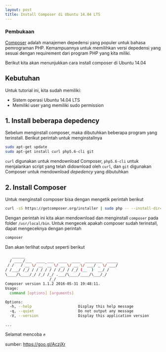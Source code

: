 ```yaml
---
layout: post
title: Install Composer di Ubuntu 14.04 LTS
---
```


### Pembukaan
[Composer](http://getcomposer.org) adalah manajemen depedensi yang populer untuk bahasa pemrograman PHP. Kemampuannya untuk memilihkan versi depedensi yang sesuai dengan requirement dari program PHP yang kita miliki.

Berikut kita akan menunjukkan cara install composer di Ubuntu 14.04

## Kebutuhan
Untuk tutorial ini, kita sudah memiliki:

* Sistem operasi Ubuntu 14.04 LTS
* Memiliki user yang memiliki sudo permission

## 1. Install beberapa depedency
Sebelum menginstall composer, maka dibutuhkan beberapa program yang terinstall. Berikut perintah untuk menginstallnya

```bash
sudo apt-get update
sudo apt-get install curl php5.6-cli git
```

`curl` digunakan untuk mendownload Composer, `php5.6-cli` untuk menjalankan script yang telah didownload oleh `curl`, dan `git` digunakan Composer untuk mendownload _depedency_ yang dibutuhkan

## 2. Install Composer
Untuk menginstall composer bisa dengan mengetik perintah berikut

```bash
curl -sS https://getcomposer.org/installer | sudo php -- --install-dir=/usr/local/bin --filename=composer
```

Dengan perintah ini kita akan mendownload dan menginstall `composer` pada folder `/usr/local/bin`. Untuk mengecek apakah composer sudah terinstall, dapat mengeceknya dengan perintah

```bash
composer
```

Dan akan terlihat output seperti berikut

```bash
   ______
  / ____/___  ____ ___  ____  ____  ________  _____
 / /   / __ \/ __ `__ \/ __ \/ __ \/ ___/ _ \/ ___/
/ /___/ /_/ / / / / / / /_/ / /_/ (__  )  __/ /
\____/\____/_/ /_/ /_/ .___/\____/____/\___/_/
                    /_/
Composer version 1.1.2 2016-05-31 19:48:11.
Usage:
  command [options] [arguments]

Options:
  -h, --help                     Display this help message
  -q, --quiet                    Do not output any message
  -V, --version                  Display this application version

...
```

Selamat mencoba :fist:

sumber: <https://goo.gl/AczjXr>